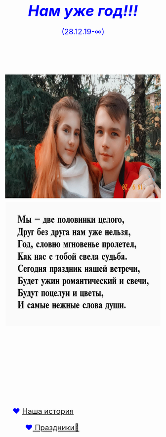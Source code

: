 <html lang=ru>
<head>
<title>Сюрприз</title>
</head>
<body background="НЕ ВХОДИТЬ/glavnaya/fon.jpg">
<style>
body {
    background: url(НЕ ВХОДИТЬ/glavnaya/fon.jpg) no-repeat;
	background-size: 100%;
	}
</style>	
<p align=center><font size=7 color=blue><b><i>Нам уже год!!!</i></b><br>
<font size=5 color=blue>(28.12.19-∞)
<br><br>
<style>
   li {
    list-style-type: none;
   }
   li:before {
    content: "♥"; 
   }
  </style><br>
  <img src="НЕ ВХОДИТЬ/glavnaya/gl1.jpg" alt="Ты самая красивая)))" width=700px height=400px>                     <img src="НЕ ВХОДИТЬ/glavnaya/stix.jpg" width=500 height=400> <br><br><br><br><br>
  <font size=5><ul class=hr> <li> <a href="НЕ ВХОДИТЬ/ist/Istoria.html" title="Тут самые важные моменты наших отношений">Наша история
<!--  <font size=5><ul class=hr><li> <a href="НЕ ВХОДИТЬ/Milo/Milo.html" title="Тут немного милоты">Милота ʕ ᵔᴥᵔ ʔ</th>-->
  <font size=5><ul class=hr><li> <a href="НЕ ВХОДИТЬ/Prazdniki/Prazdnik.html" title="Наши поздравления друг другу)))">Праздники🎁
  </body>
</html>

